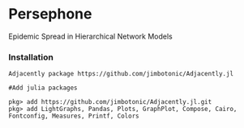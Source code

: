 # Persephone

Epidemic Spread in Hierarchical Network Models

### Installation

```
Adjacently package https://github.com/jimbotonic/Adjacently.jl

#Add julia packages

pkg> add https://github.com/jimbotonic/Adjacently.jl.git
pkg> add LightGraphs, Pandas, Plots, GraphPlot, Compose, Cairo, Fontconfig, Measures, Printf, Colors
```
